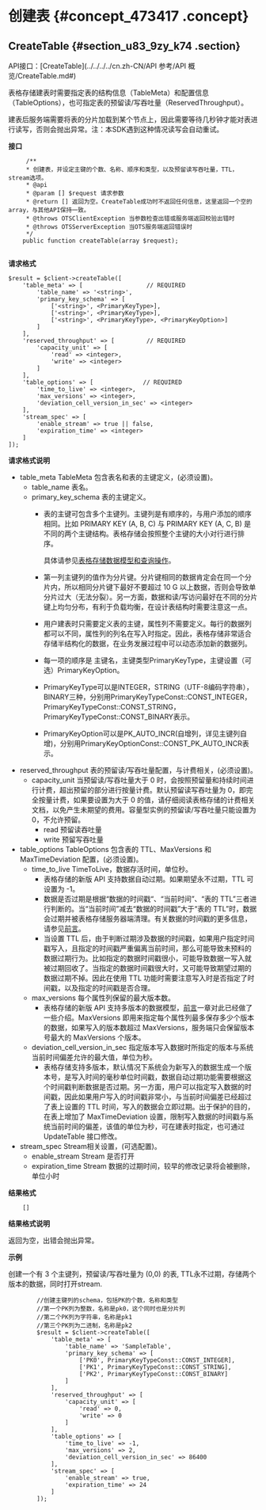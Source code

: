 # 创建表 {#concept_473417 .concept}

## CreateTable {#section_u83_9zy_k74 .section}

API接口：[CreateTable](../../../../cn.zh-CN/API 参考/API 概览/CreateTable.md#)

表格存储建表时需要指定表的结构信息（TableMeta）和配置信息（TableOptions），也可指定表的预留读/写吞吐量（ReservedThroughput）。

建表后服务端需要将表的分片加载到某个节点上，因此需要等待几秒钟才能对表进行读写，否则会抛出异常。注：本SDK遇到这种情况读写会自动重试。

**接口**

``` {#codeblock_oes_op0_e9d .language-php}
     /**
     * 创建表，并设定主键的个数、名称、顺序和类型，以及预留读写吞吐量，TTL，stream选项。
     * @api
     * @param [] $request 请求参数
     * @return [] 返回为空。CreateTable成功时不返回任何信息，这里返回一个空的array，与其他API保持一致。
     * @throws OTSClientException 当参数检查出错或服务端返回校验出错时
     * @throws OTSServerException 当OTS服务端返回错误时
     */
    public function createTable(array $request);
			
```

**请求格式**

``` {#codeblock_enz_8xw_0s0 .language-php}
$result = $client->createTable([
    'table_meta' => [                  // REQUIRED
        'table_name' => '<string>', 
        'primary_key_schema' => [
            ['<string>', <PrimaryKeyType>], 
            ['<string>', <PrimaryKeyType>],
            ['<string>', <PrimaryKeyType>, <PrimaryKeyOption>]
        ]
    ], 
    'reserved_throughput' => [         // REQUIRED
        'capacity_unit' => [
            'read' => <integer>, 
            'write' => <integer>
        ]
    ],
    'table_options' => [              // REQUIRED
        'time_to_live' => <integer>,   
        'max_versions' => <integer>,    
        'deviation_cell_version_in_sec' => <integer>  
    ],
    'stream_spec' => [
        'enable_stream' => true || false,
        'expiration_time' => <integer>
    ]
]);            
```

**请求格式说明**

-   table\_meta TableMeta 包含表名和表的主键定义，\(必须设置\)。
    -   table\_name 表名。
    -   primary\_key\_schema 表的主键定义。
        -   表的主键可包含多个主键列。主键列是有顺序的，与用户添加的顺序相同。比如 PRIMARY KEY \(A, B, C\) 与 PRIMARY KEY \(A, C, B\) 是不同的两个主键结构。表格存储会按照整个主键的大小对行进行排序。

            具体请参见[表格存储数据模型和查询操作](https://yq.aliyun.com/articles/38621)。

        -   第一列主键列的值作为分片键。分片键相同的数据肯定会在同一个分片内，所以相同分片键下最好不要超过 10 G 以上数据，否则会导致单分片过大（无法分裂）。另一方面，数据和读/写访问最好在不同的分片键上均匀分布，有利于负载均衡，在设计表结构时需要注意这一点。
        -   用户建表时只需要定义表的主键，属性列不需要定义。每行的数据列都可以不同，属性列的列名在写入时指定。因此，表格存储非常适合存储半结构化的数据，在业务发展过程中可以动态添加新的数据列。
        -   每一项的顺序是 主键名，主键类型PrimaryKeyType，主键设置（可选）PrimaryKeyOption。
        -   PrimaryKeyType可以是INTEGER，STRING（UTF-8编码字符串），BINARY三种，分别用PrimaryKeyTypeConst::CONST\_INTEGER，PrimaryKeyTypeConst::CONST\_STRING，PrimaryKeyTypeConst::CONST\_BINARY表示。
        -   PrimaryKeyOption可以是PK\_AUTO\_INCR\(自增列，详见主键列自增\)，分别用PrimaryKeyOptionConst::CONST\_PK\_AUTO\_INCR表示。
-   reserved\_throughput 表的预留读/写吞吐量配置，与计费相关，\(必须设置\)。
    -   capacity\_unit 当预留读/写吞吐量大于 0 时，会按照预留量和持续时间进行计费，超出预留的部分进行按量计费。默认预留读写吞吐量为 0，即完全按量计费，如果要设置为大于 0 的值，请仔细阅读表格存储的计费相关文档，以免产生未期望的费用。容量型实例的预留读/写吞吐量只能设置为 0，不允许预留。
        -   read 预留读吞吐量
        -   write 预留写吞吐量
-   table\_options TableOptions 包含表的 TTL、MaxVersions 和 MaxTimeDeviation 配置，\(必须设置\)。
    -   time\_to\_live TimeToLive，数据存活时间，单位秒。
        -   表格存储的新版 API 支持数据自动过期。如果期望永不过期，TTL 可设置为 -1。
        -   数据是否过期是根据“数据的时间戳“、“当前时间”、“表的 TTL”三者进行判断的。当“当前时间”减去“数据的时间戳”大于“表的 TTL”时，数据会过期并被表格存储服务器端清理。有关数据的时间戳的更多信息，请参见[前言](../../../../cn.zh-CN/数据模型/前言.md#)。
        -   当设置 TTL 后，由于判断过期涉及数据的时间戳，如果用户指定时间戳写入，且指定的时间戳严重偏离当前时间，那么可能导致未预料的数据过期行为。比如指定的数据时间戳很小，可能导致数据一写入就被过期回收了。当指定的数据时间戳很大时，又可能导致期望过期的数据过期不掉。因此在使用 TTL 功能时需要注意写入时是否指定了时间戳，以及指定的时间戳是否合理。
    -   max\_versions 每个属性列保留的最大版本数。
        -   表格存储的新版 API 支持多版本的数据模型，[前言](../../../../cn.zh-CN/数据模型/前言.md#)一章对此已经做了一些介绍。MaxVersions 即用来指定每个属性列最多保存多少个版本的数据，如果写入的版本数超过 MaxVersions，服务端只会保留版本号最大的 MaxVersions 个版本。
    -   deviation\_cell\_version\_in\_sec 指定版本写入数据时所指定的版本与系统当前时间偏差允许的最大值，单位为秒。
        -   表格存储支持多版本，默认情况下系统会为新写入的数据生成一个版本号，是写入时间的毫秒单位时间戳，数据自动过期功能需要根据这个时间戳判断数据是否过期。另一方面，用户可以指定写入数据的时间戳，因此如果用户写入的时间戳非常小，与当前时间偏差已经超过了表上设置的 TTL 时间，写入的数据会立即过期。出于保护的目的，在表上增加了 MaxTimeDeviation 设置，限制写入数据的时间戳与系统当前时间的偏差，该值的单位为秒，可在建表时指定，也可通过 UpdateTable 接口修改。
-   stream\_spec Stream相关设置，\(可选配置\)。
    -   enable\_stream Stream 是否打开
    -   expiration\_time Stream 数据的过期时间，较早的修改记录将会被删除，单位小时

**结果格式**

``` {#codeblock_r6g_qan_hsm .language-php}
    []      
```

**结果格式说明**

返回为空，出错会抛出异常。

**示例**

创建一个有 3 个主键列，预留读/写吞吐量为 \(0,0\) 的表, TTL永不过期，存储两个版本的数据，同时打开stream.

``` {#codeblock_ms3_zvs_cdh .language-php}
        //创建主键列的schema，包括PK的个数，名称和类型
        //第一个PK列为整数，名称是pk0，这个同时也是分片列
        //第二个PK列为字符串，名称是pk1
        //第三个PK列为二进制，名称是pk2
        $result = $client->createTable([
            'table_meta' => [
                'table_name' => 'SampleTable', 
                'primary_key_schema' => [
                    ['PK0', PrimaryKeyTypeConst::CONST_INTEGER], 
                    ['PK1', PrimaryKeyTypeConst::CONST_STRING],
                    ['PK2', PrimaryKeyTypeConst::CONST_BINARY]
                ]
            ], 
            'reserved_throughput' => [
                'capacity_unit' => [
                    'read' => 0, 
                    'write' => 0
                ]
            ],
            'table_options' => [
                'time_to_live' => -1,   
                'max_versions' => 2,    
                'deviation_cell_version_in_sec' => 86400  
            ],
            'stream_spec' => [
                'enable_stream' => true,
                'expiration_time' => 24
            ]
        ]);       
```

